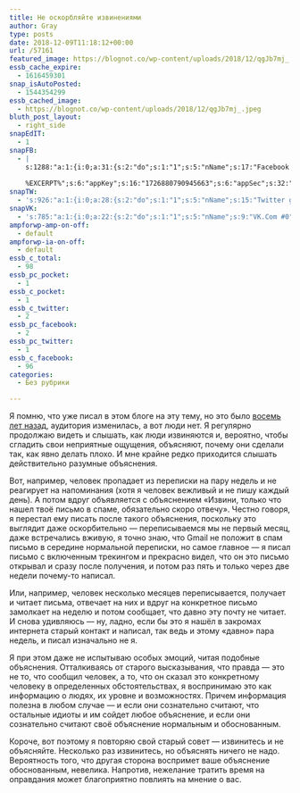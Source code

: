 ```yaml
---
title: Не оскорбляйте извинениями
author: Gray
type: posts
date: 2018-12-09T11:18:12+00:00
url: /57161
featured_image: https://blognot.co/wp-content/uploads/2018/12/qgJb7mj_.jpeg
essb_cache_expire:
  - 1616459301
snap_isAutoPosted:
  - 1544354299
essb_cached_image:
  - https://blognot.co/wp-content/uploads/2018/12/qgJb7mj_.jpeg
bluth_post_layout:
  - right_side
snapEdIT:
  - 1
snapFB:
  - |
    s:1288:"a:1:{i:0;a:31:{s:2:"do";s:1:"1";s:5:"nName";s:17:"Facebook personal";s:9:"msgFormat";s:20:"%TITLE%
    
    %EXCERPT%";s:6:"appKey";s:16:"1726880790945663";s:6:"appSec";s:32:"9915e38ff56996512e9713516c208c4d";s:8:"postType";s:1:"A";s:7:"fltrsOn";i:0;s:5:"fltrs";a:0:{}s:7:"proxyOn";i:0;s:7:"useSURL";i:0;s:1:"v";i:350;s:3:"tpt";s:0:"";s:11:"attachVideo";s:1:"N";s:6:"imgUpl";s:1:"T";s:10:"riComments";s:1:"1";s:12:"riCommentsAA";s:1:"1";s:4:"uMsg";s:0:"";s:11:"accessToken";s:173:"EAAYilsQdH38BAGbBWNeledCJfoCAbh3ym4AOo7xEODbekVAReIRhhi0LAnzPFNAwaat0Tr1xSJoAvsAFJk0GUGmV2bqZBhT8qI3VwPtz681jKSyEZAIsTKbzUciHsYWcVzInMTeIEJAXIR5anW46o6j9lA64XdLsvmYOjvegZDZD";s:8:"authUser";s:17:"10212468541884244";s:12:"authUserName";s:29:"Сергей Петренко";s:4:"pgID";s:32:"133222213376133_2221350451229955";s:9:"wpImgSize";s:4:"full";s:15:"pageAccessToken";s:176:"EAAYilsQdH38BAArYgqPRN5Wkz8N7LbEeqSIxC3YgROS4wqFWGbWukrZAbZC3z29OUDS9aG6y2h0W58mSyspXyC6aBd8RGJaMJlT7C9ortS4TT31ZBIvo0g5meW1hqZBhrwyhi1lmelpiXeH7UBmA6a6BHdHcPFBvFiL4WBZB4NwZDZD";s:8:"isPosted";s:1:"1";s:7:"postURL";s:62:"http://www.facebook.com/133222213376133/posts/2221350451229955";s:5:"pDate";s:19:"2018-12-09 11:18:17";s:9:"isAutoImg";s:1:"A";s:8:"imgToUse";s:0:"";s:9:"isAutoURL";s:1:"A";s:8:"urlToUse";s:0:"";s:4:"doFB";i:0;}}";
snapTW:
  - 's:926:"a:1:{i:0;a:28:{s:2:"do";s:1:"1";s:5:"nName";s:15:"Twitter gray_ru";s:9:"msgFormat";s:14:"%TITLE%  %URL%";s:6:"appKey";s:21:"TtnkhV5ieh7aGiSY4OoJQ";s:6:"appSec";s:41:"HFj5WK0WRg2zQs87LI37ZGRCriUhl7f6tO7YrFVuk";s:7:"fltrsOn";i:0;s:5:"fltrs";a:0:{}s:7:"proxyOn";i:0;s:7:"useSURL";i:0;s:1:"v";i:350;s:5:"twURL";s:27:"https://twitter.com/gray_ru";s:11:"accessToken";s:50:"8518642-cnreXiVT5UwLikpn799CLpoo1W61fufZeTA4z39PIi";s:14:"accessTokenSec";s:45:"36nJUfLC6ZS1VLbdK44CrCxDUIE5u1wYJEQCYnKoKXAUs";s:5:"tw140";i:0;s:10:"riComments";s:1:"1";s:11:"riCommentsM";s:1:"1";s:12:"riCommentsAA";s:1:"1";s:8:"attchImg";s:1:"1";s:9:"wpImgSize";s:4:"full";s:8:"isPosted";s:1:"1";s:4:"pgID";s:19:"1071725725206671360";s:7:"postURL";s:54:"https://twitter.com/gray_ru/status/1071725725206671360";s:5:"pDate";s:19:"2018-12-09 11:18:19";s:9:"isAutoImg";s:1:"A";s:8:"imgToUse";s:0:"";s:9:"isAutoURL";s:1:"A";s:8:"urlToUse";s:0:"";s:4:"doTW";i:0;}}";'
snapVK:
  - 's:785:"a:1:{i:0;a:22:{s:2:"do";s:1:"1";s:5:"nName";s:9:"VK.Com #0";s:9:"msgFormat";s:9:"%EXCERPT%";s:8:"postType";s:1:"I";s:7:"fltrsOn";i:0;s:5:"fltrs";a:0:{}s:7:"proxyOn";i:0;s:7:"useSURL";i:0;s:1:"v";i:350;s:3:"url";s:22:"https://vk.com/gray_ru";s:5:"appID";s:7:"2004042";s:4:"pgID";s:7:"gray_ru";s:8:"authResp";s:159:"https://oauth.vk.com/blank.html#access_token=7c266a94fb1122969e25b20763c347a5bc800e03810fc03ac8d80b4ada40944a2b4a9800ea2c258865182&expires_in=0&user_id=1003673";s:9:"wpImgSize";s:4:"full";s:12:"appAuthToken";s:85:"7c266a94fb1122969e25b20763c347a5bc800e03810fc03ac8d80b4ada40944a2b4a9800ea2c258865182";s:11:"appAuthUser";s:7:"1003673";s:7:"pgIntID";s:7:"1003673";s:9:"isAutoImg";s:1:"A";s:8:"imgToUse";s:0:"";s:9:"isAutoURL";s:1:"A";s:8:"urlToUse";s:0:"";s:4:"doVK";i:0;}}";'
ampforwp-amp-on-off:
  - default
ampforwp-ia-on-off:
  - default
essb_c_total:
  - 98
essb_pc_pocket:
  - 1
essb_c_pocket:
  - 1
essb_c_twitter:
  - 2
essb_pc_facebook:
  - 2
essb_pc_twitter:
  - 1
essb_c_facebook:
  - 96
categories:
  - Без рубрики

---
```








Я помню, что уже писал в этом блоге на эту тему, но это было [восемь лет назад][1], аудитория изменилась, а вот люди нет. Я регулярно продолжаю видеть и слышать, как люди извиняются и, вероятно, чтобы сгладить свои неприятные ощущения, объясняют, почему они сделали так, как явно делать плохо. И мне крайне редко приходится слышать действительно разумные объяснения.

Вот, например, человек пропадает из переписки на пару недель и не реагирует на напоминания (хотя я человек вежливый и не пишу каждый день). А потом вдруг объявляется с объяснением &#171;Извини, только что нашел твоё письмо в спаме, обязательно скоро отвечу&#187;. Честно говоря, я перестал ему писать после такого объяснения, поскольку это выглядит даже оскорбительно — переписываемся мы не первый месяц, даже встречались вживую, я точно знаю, что Gmail не положит в спам письмо в середине нормальной переписки, но самое главное — я писал письмо с включенным трекингом и прекрасно видел, что он это письмо открывал и сразу после получения, и потом раз пять и только через две недели почему-то написал. 

Или, например, человек несколько месяцев переписывается, получает и читает письма, отвечает на них и вдруг на конкретное письмо замолкает на неделю и потом сообщает, что давно эту почту не читает. И снова удивляюсь — ну, ладно, если бы это я нашёл в закромах интернета старый контакт и написал, так ведь и этому &#171;давно&#187; пара недель, и писал изначально не я. 

Я при этом даже не испытываю особых эмоций, читая подобные объяснения. Отталкиваясь от старого высказывания, что правда — это не то, что сообщил человек, а то, что он сказал это конкретному человеку в определенных обстоятельствах, я воспринимаю это как информацию о людях, их уровне и возможностях. Причем информация полезна в любом случае — и если они сознательно считают, что остальные идиоты и им сойдет любое объяснение, и если они сознательно считают своё объяснение нормальным и обоснованным.

Короче, вот поэтому я повторяю свой старый совет — извинитесь и не объясняйте. Несколько раз извинитесь, но объяснять ничего не надо. Вероятность того, что другая сторона воспримет ваше объяснение обоснованным, невелика. Напротив, нежелание тратить время на оправдания может благоприятно повлиять на мнение о вас.

 [1]: https://blognot.co/10610